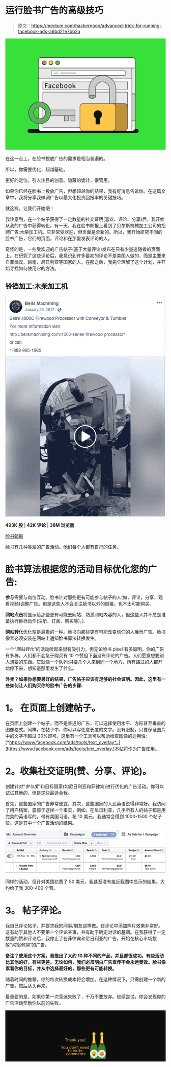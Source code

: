 # 运行脸书广告的高级技巧

> 原文：<https://medium.com/hackernoon/advanced-trick-for-running-facebook-ads-a6bd21e7bb2a>

![](img/b7f898dbcb44592ae94def55fe9a87f8.png)

在这一点上，在脸书投放广告的需求是相当普遍的。

所以，你需要优化，超越基础。

更好的定位。引人注目的创意。隐藏的诡计，很管用。

如果你已经在脸书上投放广告，但想超越你的结果，我有好消息告诉你。在这篇文章中，我将分享我微调广告以最大化投资回报率的关键技巧。

就这样，让我们开始吧！

我注意到，在一个帖子获得了一定数量的社交证明(喜欢、评论、分享)后，我开始从我的广告中获得转化。有一天，我在脸书邮报上看到了贝尔斯机械加工公司的招聘广告:木柴加工机。它非常受欢迎，但页面是全新的。所以，我开始研究不同的脸书广告，它们的页面，评论和在那里发表评论的人。

奇怪的是，一些受欢迎的广告帖子(基于大量评论)发布在只有少量追随者的页面上。在研究了这些评论后，我意识到许多最初的评论不是美国人做的，而是主要来自菲律宾、越南、尼日利亚等国家的人。在那之后，我完全理解了这个计划，并开始寻找如何使用它的方法。

## **铃铛加工:木柴加工机**

![](img/dbc3d2b2882f46fcb453fdc0599220b9.png)

**493K 股** | **42K 评论** | **38M 浏览量**

[脸书邮报](https://www.facebook.com/bellsmachining/posts/1430991456913867/)

脸书有几种类型的广告活动。他们每个人都有自己的任务。

# 脸书算法根据您的活动目标优化您的广告:

**参与**需要与岗位互动。脸书针对那些更有可能参与帖子的人(如，评论，分享，观看视频)调整广告。但是这些人不会关注脸书以外的链接，也不太可能购买。

**网站点击**将显示给那些更有可能去网站、熟悉网站内容的人，但这些人并不总是准备执行目标动作(注册、订阅、购买等)。).

**网站转化**优化型是最贵的一种。脸书向那些更有可能改变信仰的人展示广告。脸书像素必须安装在网站上通知脸书算法转换发生。

一个“*网站转化*”的活动听起来很有吸引力，但无论脸书 pixel 有多聪明，你的广告有多棒，人们都不会急于购买有 10 个赞但下面没有评论的广告。人们愿意想要别人想要的东西。它就像一个队列:只要几个人来到同一个地方，所有路过的人都开始停下来，想知道那里发生了什么。

**外卖？如果你想要最好的结果，广告帖子应该有足够的社会证明。因此，这里有一些如何让人们购买你的脸书广告的步骤:**

# **1。** **在页面上创建帖子。**

在页面上创建一个帖子，而不是普通的广告，可以选择使用水平、方形甚至垂直的图像格式。同样，在帖子中，你可以写任意长度的文字。没有限制，只要保证图片中的文字不超过 20%即可。这里有一个工具可以帮助检查图像的适用性:[*https://www.facebook.com/ads/tools/text_overlay*。](https://www.facebook.com/ads/tools/text_overlay.)本帖将作为广告使用。

# **2。收集社交证明(赞、分享、评论)。**

创建针对“*参与度*”和目标国家(如尼日利亚和菲律宾)进行优化的广告活动。你可以试试其他的，但是这些最适合我。

首先，这些国家的广告非常便宜，其次，这些国家的人民英语说得非常好。我访问了用户档案，震惊于这样一个事实，例如，在尼日利亚，几乎所有人的帖子都是用完美的英语写的，带有美国习语。花 10 美元，我通常会得到 1000-1500 个帖子赞。这是其中一个广告活动的结果。

![](img/73d48da747c3e380f706698afea93acd.png)

同样的活动，但针对美国花费了 50 美元，我甚至没有接近截图中显示的结果。大约给了我 300-400 个赞。

# **3。** **帖子评论**。

我自己评论帖子，并要求我的同事/朋友这样做。在评论中添加照片效果非常好。这有助于其他人不要第一个评论某事，并有助于确定对话的基调。在我获得了一定数量的赞和评论后，我停止了在菲律宾和尼日利亚的广告，开始在核心市场投放“*网站转换*”的广告。

**备注？使用这个方案，我推出了大约 10 种不同的产品，并且都很成功。有些活动比其他的好，有些更差。无论如何，我们必须明白广告宣传不会永远奏效。脸书像素看你的目标，并从中选择最好的，那些更有可能转换。**

随着时间的推移，你的每次转换成本将会增加。在这种情况下，只需创建一个新的广告，然后从头再来。

最重要的是，如果你第一次竞选失败了，千万不要放弃。继续尝试，你会发现你的广告活动奖励你以前的失败。

![](img/12c220aa7e00476bbc7d99bbb3bdeca5.png)
